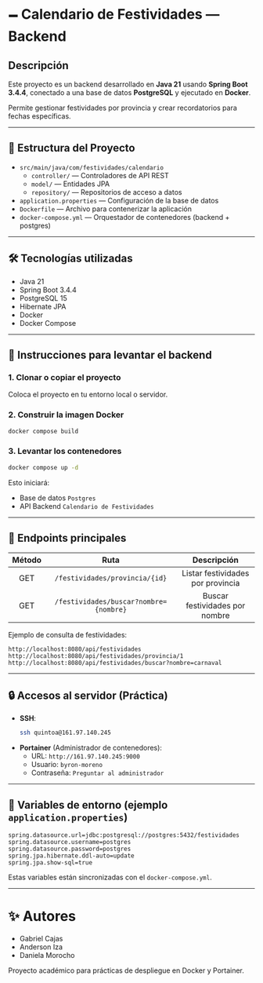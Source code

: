 # 🗕️ Calendario de Festividades — Backend

## Descripción
Este proyecto es un backend desarrollado en **Java 21** usando **Spring Boot 3.4.4**, conectado a una base de datos **PostgreSQL** y ejecutado en **Docker**.

Permite gestionar festividades por provincia y crear recordatorios para fechas específicas.

---

## 📂 Estructura del Proyecto

- `src/main/java/com/festividades/calendario`
  - `controller/` — Controladores de API REST
  - `model/` — Entidades JPA
  - `repository/` — Repositorios de acceso a datos
- `application.properties` — Configuración de la base de datos
- `Dockerfile` — Archivo para contenerizar la aplicación
- `docker-compose.yml` — Orquestador de contenedores (backend + postgres)

---

## 🛠️ Tecnologías utilizadas

- Java 21
- Spring Boot 3.4.4
- PostgreSQL 15
- Hibernate JPA
- Docker
- Docker Compose

---

## 🚀 Instrucciones para levantar el backend

### 1. Clonar o copiar el proyecto
Coloca el proyecto en tu entorno local o servidor.

### 2. Construir la imagen Docker

```bash
docker compose build
```

### 3. Levantar los contenedores

```bash
docker compose up -d
```

Esto iniciará:
- Base de datos `Postgres`
- API Backend `Calendario de Festividades`

---

## 📌 Endpoints principales

| Método | Ruta | Descripción |
|:------:|:----:|:-----------:|
| GET | `/festividades/provincia/{id}` | Listar festividades por provincia |
| GET | `/festividades/buscar?nombre={nombre}` | Buscar festividades por nombre |

Ejemplo de consulta de festividades:
```
http://localhost:8080/api/festividades
http://localhost:8080/api/festividades/provincia/1
http://localhost:8080/api/festividades/buscar?nombre=carnaval
```

---

## 🔒 Accesos al servidor (Práctica)

- **SSH**:
  ```bash
  ssh quintoa@161.97.140.245
  ```
- **Portainer** (Administrador de contenedores):
  - URL: `http://161.97.140.245:9000`
  - Usuario: `byron-moreno`
  - Contraseña: `Preguntar al administrador`

---

## 🐳 Variables de entorno (ejemplo `application.properties`)

```properties
spring.datasource.url=jdbc:postgresql://postgres:5432/festividades
spring.datasource.username=postgres
spring.datasource.password=postgres
spring.jpa.hibernate.ddl-auto=update
spring.jpa.show-sql=true
```

Estas variables están sincronizadas con el `docker-compose.yml`.

---

# ✨ Autores

- Gabriel Cajas
- Anderson Iza
- Daniela Morocho

Proyecto académico para prácticas de despliegue en Docker y Portainer.
